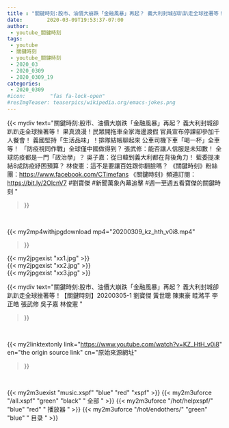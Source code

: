 ```yaml
---
title : "關鍵時刻:股市、油價大崩跌「金融風暴」再起？ 義大利封城卻趴趴走全球挫著等！【關鍵時刻】20200305-1 劉寶傑 黃世聰 陳東豪 眭澔平 李正皓 張武修 吳子嘉 林俊憲 "
date:        2020-03-09T19:53:37-07:00
author:
 - youtube_關鍵時刻
tags:
 - youtube
 - 關鍵時刻
 - youtube_關鍵時刻
 - 2020_03
 - 2020_0309
 - 2020_0309_19
categories:
 - 2020_0309
#icon:        "fas fa-lock-open"
#resImgTeaser: teaserpics/wikipedia.org/emacs-jokes.png
---
```


{{< mydiv text="關鍵時刻:股市、油價大崩跌「金融風暴」再起？ 義大利封城卻趴趴走全球挫著等！ 果真浪漫！民眾開拖車全家海邊渡假 官員宣布停課卻參加千人餐會！ 義國堅持「生活品味」！排隊結帳聊起來 公車司機下車「喝一杯」全車等！ 「防疫視同作戰」全球僅中國做得到？ 張武修：能否讓人信服是未知數！ 全球防疫都是一門「政治學」？ 吳子嘉：從日韓到義大利都在背後角力！ 藍委提凍結8成防疫紓困預算？ 林俊憲：這不是要讓百姓跟你翻臉嗎？  《關鍵時刻》粉絲團：https://www.facebook.com/CTimefans 《關鍵時刻》頻道訂閱：https://bit.ly/2OlcnV7  #劉寶傑 #新聞萬象內幕追擊 #週一至週五看寶傑的關鍵時刻 "
>}}
<br>


{{< my2mp4withjpgdownload mp4="20200309_kz_hth_v0i8.mp4"
>}}

{{< my2jpgexist "xx1.jpg" >}}<br>
{{< my2jpgexist "xx2.jpg" >}}<br>
{{< my2jpgexist "xx3.jpg" >}}<br>



{{< mydiv text="關鍵時刻:股市、油價大崩跌「金融風暴」再起？ 義大利封城卻趴趴走全球挫著等！【關鍵時刻】20200305-1 劉寶傑 黃世聰 陳東豪 眭澔平 李正皓 張武修 吳子嘉 林俊憲 "
>}}
<br>

{{< my2linktextonly link="https://www.youtube.com/watch?v=KZ_HtH_v0i8"
en="the origin source link" cn="原始來源網址"
>}}


<br>

{{< my2m3uexist "music.xspf"        "blue"   "red"    "xspf" >}} {{< my2m3uforce "/all.xspf"         "green"  "black"  " 全部 " >}} {{< my2m3uforce "/hot/helpxspf/"    "blue"   "red"    " 播放器 " >}} {{< my2m3uforce "/hot/endothers/"   "green"  "blue"   " 目录 " >}} 
